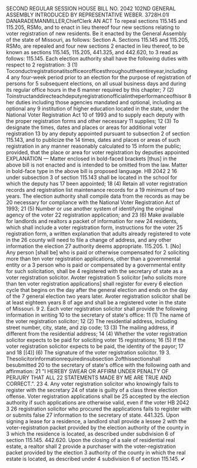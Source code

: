 SECOND REGULAR SESSION
HOUSE BILL NO. 2042
102ND GENERAL ASSEMBLY
INTRODUCED BY REPRESENTATIVE WEBER.
3728H.01I DANARADEMANMILLER,ChiefClerk
AN ACT
To repeal sections 115.145 and 115.205, RSMo, and to enact in lieu thereof four new sections
relating to voter registration of new residents.
Be it enacted by the General Assembly of the state of Missouri, as follows:
Section A. Sections 115.145 and 115.205, RSMo, are repealed and four new sections
2 enacted in lieu thereof, to be known as sections 115.145, 115.205, 441.325, and 442.620, to
3 read as follows:
115.145. Each election authority shall have the following duties with respect to
2 registration:
3 (1) Toconductregistrationatitsofficeorofficesthroughouttheentireyear,including
4 any four-week period prior to an election for the purpose of registration of persons for
5 subsequent elections, on all usual business days and during its regular office hours in the
6 manner required by this chapter;
7 (2) Toinstructanddirecteachdeputyregistrationofficialintheperformanceofhisor
8 her duties including those agencies mandated and optional, including as optional any
9 institution of higher education located in the state, under the National Voter Registration Act
10 of 1993 and to supply each deputy with the proper registration forms and other necessary
11 supplies;
12 (3) To designate the times, dates and places or areas for additional voter registration
13 by any deputy appointed pursuant to subsection 2 of section 115.143, and to publicize the
14 times, dates and places or areas of such registration in any manner reasonably calculated to
15 inform the public; provided, that the place or area for voter registration by deputies appointed
EXPLANATION — Matter enclosed in bold-faced brackets [thus] in the above bill is not enacted and is
intended to be omitted from the law. Matter in bold-face type in the above bill is proposed language.
HB 2042 2
16 under subsection 3 of section 115.143 shall be located in the school for which the deputy has
17 been appointed;
18 (4) Retain all voter registration records and registration list maintenance records for a
19 minimum of two years. The election authority shall compile data from the records as may be
20 necessary for compliance with the National Voter Registration Act of 1993;
21 (5) Number or use another system of identifying the original agency of the voter
22 registration application; and
23 (6) Make available for landlords and realtors a packet of information for new
24 residents, which shall include a voter registration form, instructions for the voter
25 registration form, a written explanation that adults already registered to vote in the
26 county will need to file a change of address, and any other information the election
27 authority deems appropriate.
115.205. 1. [No] Any person [shall be] who is paid or otherwise compensated for
2 soliciting more than ten voter registration applications, other than a governmental entity or a
3 person who is paid or compensated by a governmental entity for such solicitation, shall be
4 registered with the secretary of state as a voter registration solicitor. Avoter registration
5 solicitor [who solicits more than ten voter registration applications] shall register for every
6 election cycle that begins on the day after the general election and ends on the day of the
7 general election two years later. Avoter registration solicitor shall be at least eighteen years
8 of age and shall be a registered voter in the state of Missouri.
9 2. Each voter registration solicitor shall provide the following information in writing
10 to the secretary of state's office:
11 (1) The name of the voter registration solicitor;
12 (2) The residential address, including street number, city, state, and zip code;
13 (3) The mailing address, if different from the residential address;
14 (4) Whether the voter registration solicitor expects to be paid for soliciting voter
15 registrations;
16 (5) If the voter registration solicitor expects to be paid, the identity of the payor;
17 and
18 [(4)] (6) The signature of the voter registration solicitor.
19 3. Thesolicitorinformationrequiredinsubsection 2ofthissectionshall besubmitted
20 to the secretary of state's office with the following oath and affirmation:
21 "I HEREBY SWEAR OR AFFIRM UNDER PENALTY OF PERJURY THAT ALL
22 STATEMENTS MADE BY ME ARE TRUE AND CORRECT.".
23 4. Any voter registration solicitor who knowingly fails to register with the secretary
24 of state is guilty of a class three election offense. Voter registration applications shall be
25 accepted by the election authority if such applications are otherwise valid, even if the voter
HB 2042 3
26 registration solicitor who procured the applications fails to register with or submits false
27 information to the secretary of state.
441.325. Upon signing a lease for a residence, a landlord shall provide a lessee
2 with the voter-registration packet provided by the election authority of the county in
3 which the residence is located, as described under subdivision 6 of section 115.145.
442.620. Upon the closing of a sale of residential real estate, a realtor shall
2 provide a purchaser with the voter-registration packet provided by the election
3 authority of the county in which the real estate is located, as described under
4 subdivision 6 of section 115.145.
✔